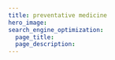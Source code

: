 ```yaml
---
title: preventative medicine
hero_image: 
search_engine_optimization:
  page_title:
  page_description:
---
```

